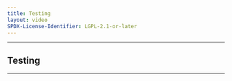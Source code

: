 ```yaml
---
title: Testing
layout: video
SPDX-License-Identifier: LGPL-2.1-or-later
---
```


---

##  Testing

<div class="container">
  <video-js id="my-video" class="vjs-fluid vjs-layout-medium" controls preload="auto" poster="https://media.discordapp.net/attachments/1074079942792462478/1082014257161457774/20230306_025643.jpg">
    <source src="https://do.ayampenyet.my.id:10000/aHR0cHM6Ly9saXZlLWdsb2JhbC1jZG4tdjAyLmFmcmVlY2F0di5jb20vbGl2ZS1zdG1jLTMxL2F1dGhfcGxheWxpc3QubTN1OD9haWQ9LkEzMi43YmJUNTZ2eUhNOWZLWmsuV3J5bjd2VG0xczlKTkxYbGpEVEN6VDdJb05vZWJTRUFpaHU0bTI1VG54TlJMUmRteXFjSHI3VGt3MGJOYXNGVWcxT0JZbDRELUVQdnJldGJFSjYxbmNHb3RYYlJlVFk1S3NZWENiYmVtUjQ=.m3u8" type="application/x-mpegurl"/>
  </video-js>
</div>

---
